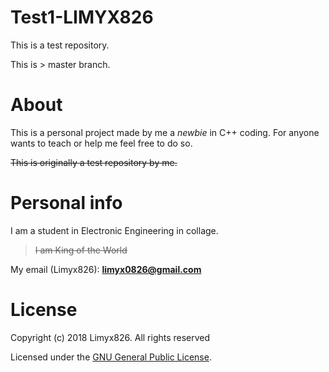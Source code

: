 # Test1-LIMYX826
This is a test repository.


This is > master branch.

# About
This is a personal project made by me a *newbie* in C++ coding. 
For anyone wants to teach or help me feel free to do so.

~~This is originally a test repository by me.~~

# Personal info
I am a student in Electronic Engineering in collage.
> ~~I am King of the World~~ 

My email (Limyx826): **limyx0826@gmail.com**

# License
Copyright (c) 2018 Limyx826. All rights reserved

Licensed under the [GNU General Public License](LICENSE).

